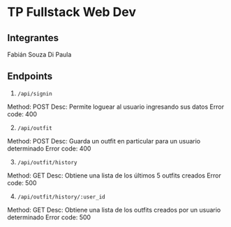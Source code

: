 # TP Fullstack Web Dev

## Integrantes

Fabián Souza Di Paula

## Endpoints

1. `/api/signin`

Method: POST
Desc: Permite loguear al usuario ingresando sus datos
Error code: 400

2. `/api/outfit`

Method: POST
Desc: Guarda un outfit en particular para un usuario determinado
Error code: 400

3. `/api/outfit/history`

Method: GET
Desc: Obtiene una lista de los últimos 5 outfits creados
Error code: 500

4. `/api/outfit/history/:user_id`

Method: GET
Desc: Obtiene una lista de los outfits creados por un usuario determinado
Error code: 500
